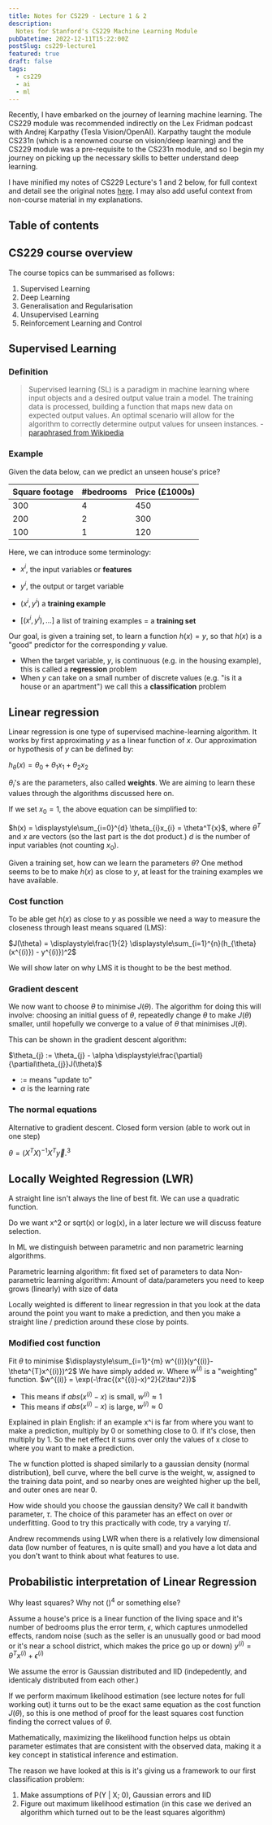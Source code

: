 ```yaml
---
title: Notes for CS229 - Lecture 1 & 2
description:
  Notes for Stanford's CS229 Machine Learning Module
pubDatetime: 2022-12-11T15:22:00Z
postSlug: cs229-lecture1
featured: true
draft: false
tags:
  - cs229
  - ai
  - ml
---
```


Recently, I have embarked on the journey of learning machine learning. The CS229 module was recommended indirectly on the Lex Fridman podcast with Andrej Karpathy (Tesla Vision/OpenAI). Karpathy taught the module CS231n (which is a renowned course on vision/deep learning) and the CS229 module was a pre-requisite to the CS231n module, and so I begin my journey on picking up the necessary skills to better understand deep learning.

I have minified my notes of CS229 Lecture's 1 and 2 below, for full context and detail see the original notes [here](https://cs229.stanford.edu/notes2022fall/main_notes.pdf). I may also add useful context from non-course material in my explanations.

## Table of contents

## CS229 course overview
The course topics can be summarised as follows:

1. Supervised Learning
2. Deep Learning
3. Generalisation and Regularisation
4. Unsupervised Learning
5. Reinforcement Learning and Control

## Supervised Learning
### Definition
>Supervised learning (SL) is a paradigm in machine learning where input objects and a desired output value train a model. The training data is processed, building a function that maps new data on expected output values. An optimal scenario will allow for the algorithm to correctly determine output values for unseen instances. -
[paraphrased from Wikipedia](https://en.wikipedia.org/wiki/Supervised_learning)

### Example
Given the data below, can we predict an unseen house's price?

| Square footage | #bedrooms | Price (£1000s) |
|----------------|------------|----------------|
| 300            | 4          | 450            |
| 200            | 2          | 300            |
| 100            | 1          | 120            |

Here, we can introduce some terminology:

- $x^i$, the input variables or **features**

- $y^i$, the output or target variable

- $(x^i, y^i)$ a **training example**

- $[(x^i, y^i), ...]$ a list of training examples = a **training set**

Our goal, is given a training set, to learn a function $h(x) = y$, so that
$h(x)$ is a "good" predictor for the corresponding $y$ value.

- When the target variable, $y$, is continuous (e.g. in the housing example), this is called a **regression** problem
- When $y$ can take on a small number of discrete values
(e.g. "is it a house or an apartment") we call this a **classification** problem
 

## Linear regression
Linear regression is one type of supervised machine-learning algorithm. It works by first approximating $y$ as a linear function of $x$. Our approximation or hypothesis of $y$ can be defined by:

$h_{\theta}(x) = {\theta}_0 + {\theta}_1x_1 + {\theta}_2x_2$

$\theta_i$'s are the parameters, also called **weights**. We are aiming to learn these values 
through the algorithms discussed here on.

If we set $x_0 = 1$, the above equation can be simplified to:

$h(x) = \displaystyle\sum_{i=0}^{d} \theta_{i}x_{i} = \theta^T{x}$, where $\theta^T$ and $x$ are vectors (so the last part is the dot product.) $d$ is the number of input variables (not counting $x_0$).

Given a training set, how can we learn the parameters $\theta$? One method seems to be to make $h(x)$ as close to $y$, at least for the training examples we have available.

### Cost function
To be able get $h(x)$ as close to $y$ as possible we need a way to measure the closeness through least means squared (LMS):

$J(\theta) = \displaystyle\frac{1}{2} \displaystyle\sum_{i=1}^{n}(h_{\theta}(x^{(i)}) - y^{(i)})^2$

We will show later on why LMS it is thought to be the best method.

### Gradient descent

We now want to choose $\theta$ to minimise $J(\theta)$. The algorithm for doing this will involve: choosing an initial guess of $\theta$, repeatedly change $\theta$ to make $J(\theta)$ smaller, until hopefully we converge to a value of $\theta$ that minimises $J(\theta)$.

This can be shown in the gradient descent algorithm:

$\theta_{j} := \theta_{j} - \alpha \displaystyle\frac{\partial}{\partial\theta_{j}}J(\theta)$

- $:=$ means "update to"
- $\alpha$ is the learning rate

### The normal equations
Alternative to gradient descent. Closed form version (able to work out in one step)

$\theta = (X^{T}X)^{-1}X^{T}\vec{y}.^{3}$

## Locally Weighted Regression (LWR)
A straight line isn't always the line of best fit. We can use a quadratic function.

Do we want x^2 or sqrt(x) or log(x), in a later lecture we will discuss feature selection.

In ML we distinguish between parametric and non parametric learning algorithms.

Parametric learning algorithm: fit fixed set of parameters to data
Non-parametric learning algorithm: Amount of data/parameters you need to keep grows (linearly)
with size of data

Locally weighted is different to linear regression in that you look at the data around the
point you want to make a prediction, and then you make a straight line / prediction around these close by points.

### Modified cost function
Fit $\theta$ to minimise
$\displaystyle\sum_{i=1}^{m} w^{(i)}(y^{(i)}-\theta^{T}x^{(i)})^2$
We have simply added $w$. Where $w^{(i)}$ is a "weighting" function.
$w^{(i)} = \exp(-\frac{(x^{(i)}-x)^2}{2\tau^2})$

- This means if $abs(x^{(i)} - x)$ is small, $w^{(i)} \approx 1$
- This means if $abs(x^{(i)} - x)$ is large, $w^{(i)} \approx 0$

Explained in plain English: if an example x^i is far from where you want to make a prediction, multiply by 0 or something close to 0. if it's close, then multiply by 1. So the net effect it sums over only the values of x close to where you want to make a prediction.

The w function plotted is shaped similarly to a gaussian density (normal distribution), bell curve, where the bell curve is the weight, w, assigned to the training data point, and so nearby ones are weighted higher up the bell, and outer ones are near 0.

How wide should you choose the gaussian density? We call it bandwith parameter, $\tau$. The choice of this parameter has an effect on over or underfitting. Good to try this practically with code, try a varying $\tau$/.

Andrew recommends using LWR when there is a relatively low dimensional data (low number of features, n is quite small) and you have a lot data and you don't want to think about what features to use.

## Probabilistic interpretation of Linear Regression

Why least squares? Why not $()^4$ or something else?

Assume a house's price is a linear function of the living space and it's number of bedrooms plus the error term, $\epsilon$, which captures unmodelled effects, random noise (such as the seller is an unusually good or bad mood or it's near a school district, which makes the price go up or down) $y^{(i)} = \theta^{T}x^{(i)} + \epsilon^{(i)}$

We assume the error is Gaussian distributed and IID (indepedently, and identicaly distributed from each other.)

If we perform maximum likelihood estimation (see lecture notes for full working out) it turns out to be the exact same equation as the cost function $J(\theta)$, so this is one method of proof for the least squares cost function finding the correct values of $\theta$.

Mathematically, maximizing the likelihood function helps us obtain parameter estimates that are consistent with the observed data, making it a key concept in statistical inference and estimation.

The reason we have looked at this is it's giving us a framework to our first classification problem:
1) Make assumptions of P(Y | X; 0), Gaussian errors and IID
2) Figure out maximum likelihood estimation (in this case we derived an algorithm which turned out to be the least squares algorithm)
